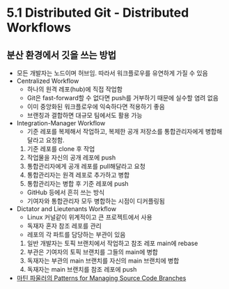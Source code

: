 # 5.1 Distributed Git - Distributed Workflows

## 분산 환경에서 깃을 쓰는 방법

- 모든 개발자는 노드이며 허브임. 따라서 워크플로우를 유연하게 가질 수 있음
- Centralized Workflow
  - 하나의 원격 레포(hub)에 직접 작업함
  - Git은 fast-forward할 수 없다면 push를 거부하기 때문에 실수할 염려 없음
  - 이미 중앙화된 워크플로우에 익숙하다면 적용하기 좋음
  - 브랜칭과 결합하면 대규모 팀에서도 활용 가능
- Integration-Manager Workflow
  - 기준 레포를 복제해서 작업하고, 복제한 공개 저장소를 통합관리자에게 병합해달라고 요청함.
  1. 기준 레포를 clone 후 작업
  2. 작업물을 자신의 공개 레포에 push
  3. 통합관리자에게 공개 레포를 pull해달라고 요청
  4. 통합관리자는 원격 레포로 추가하고 병합
  5. 통합관리자는 병합 후 기준 레포에 push
  - GitHub 등에서 흔히 쓰는 방식
  - 기여자와 통합관리자 모두 병합하는 시점이 디커플링됨
- Dictator and Lieutenants Workflow
  - Linux 커널같이 위계적이고 큰 프로젝트에서 사용
  - 독재자 혼자 참조 레포를 관리
  - 레포의 각 파트를 담당하는 부관이 있음
  1. 일반 개발자는 토픽 브랜치에서 작업하고 참조 레포 main에 rebase
  2. 부관은 기여자의 토픽 브랜치를 그들의 main에 병합
  3. 독재자는 부관의 main 브랜치를 자신의 main 브랜치에 병합
  4. 독재자는 main 브랜치를 참조 레포에 push
- [마틴 파울러의 Patterns for Managing Source Code Branches](https://martinfowler.com/articles/branching-patterns.html)
